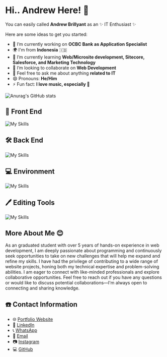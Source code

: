 # Hi.. Andrew Here! 👋

You can easily called **Andrew Brillyant** as an ✨ IT Enthusiast ✨

Here are some ideas to get you started:

- 🔭 I’m currently working on **OCBC Bank as Application Specialist**
- 🌍 I'm from **Indonesia** 🇮🇩 
- 🌱 I’m currently learning **Web/Microsite development, Sitecore, Salesforce, and Marketing Technology**
- 👯 I’m looking to collaborate on **Web Development**
- 💬 Feel free to ask me about anything **related to IT**
- 😄 Pronouns: **He/Him**
- ⚡ Fun fact: **I love music, especially 🎸**

![Anurag's GitHub stats](https://github-readme-stats.vercel.app/api?username=brillyants&show_icons=true&theme=tokyonight)

## 🎨 Front End 
![My Skills](https://skillicons.dev/icons?i=react,vue,html,css)

## 🛠️ Back End 
![My Skills](https://skillicons.dev/icons?i=laravel,aws,js,mysql,spring)

## 💻 Environment 
![My Skills](https://skillicons.dev/icons?i=linux,windows)

## 🖊️ Editing Tools 
![My Skills](https://skillicons.dev/icons?i=ps)

## More About Me 😊
As an graduated student with over 5 years of hands-on experience in web development, I am deeply passionate about programming and continuously seek opportunities to take on new challenges that will help me expand and refine my skills.
I have had the privilege of contributing to a wide range of website projects, honing both my technical expertise and problem-solving abilities. I am eager to connect with like-minded professionals and explore collaborative opportunities.
Feel free to reach out if you have any questions or would like to discuss potential collaborations—I'm always open to connecting and sharing knowledge.

## ☎️ Contact Information 
- 🌐 [Portfolio Website](https://andrewbrillyant.vercel.app)
- 🔗 [LinkedIn](https://www.linkedin.com/in/andrew-brillyant)
- 📞 [WhatsApp](https://wa.me/6285174419022)
- 📩 [Email](mailto:andrewbrillyant@gmail.com)
- 📷 [Instagram](https://www.instagram.com/andrewbrillyant)
- 💻 [GitHub](https://github.com/Brillyants)
